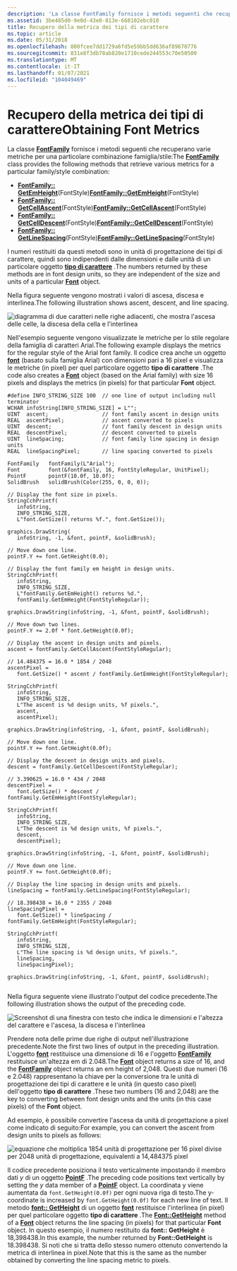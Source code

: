 ```yaml
---
description: 'La classe FontFamily fornisce i metodi seguenti che recuperano varie metriche per una particolare combinazione famiglia/stile:'
ms.assetid: 3be485d0-9e0d-43e0-813e-668102ebc010
title: Recupero della metrica dei tipi di carattere
ms.topic: article
ms.date: 05/31/2018
ms.openlocfilehash: 800fcee7dd1729a6fd5e59bb5dd636af89670776
ms.sourcegitcommit: 831e8f3db78ab820e1710cede244553c70e50500
ms.translationtype: MT
ms.contentlocale: it-IT
ms.lasthandoff: 01/07/2021
ms.locfileid: "104049469"
---
```

# <a name="obtaining-font-metrics"></a><span data-ttu-id="5d8c4-103">Recupero della metrica dei tipi di carattere</span><span class="sxs-lookup"><span data-stu-id="5d8c4-103">Obtaining Font Metrics</span></span>

<span data-ttu-id="5d8c4-104">La classe [**FontFamily**](/windows/desktop/api/gdiplusheaders/nl-gdiplusheaders-fontfamily) fornisce i metodi seguenti che recuperano varie metriche per una particolare combinazione famiglia/stile:</span><span class="sxs-lookup"><span data-stu-id="5d8c4-104">The [**FontFamily**](/windows/desktop/api/gdiplusheaders/nl-gdiplusheaders-fontfamily) class provides the following methods that retrieve various metrics for a particular family/style combination:</span></span>

-   <span data-ttu-id="5d8c4-105">[**FontFamily:: GetEmHeight**](/windows/desktop/api/Gdiplusheaders/nf-gdiplusheaders-fontfamily-getemheight)(FontStyle)</span><span class="sxs-lookup"><span data-stu-id="5d8c4-105">[**FontFamily::GetEmHeight**](/windows/desktop/api/Gdiplusheaders/nf-gdiplusheaders-fontfamily-getemheight)(FontStyle)</span></span>
-   <span data-ttu-id="5d8c4-106">[**FontFamily:: GetCellAscent**](/windows/desktop/api/Gdiplusheaders/nf-gdiplusheaders-fontfamily-getcellascent)(FontStyle)</span><span class="sxs-lookup"><span data-stu-id="5d8c4-106">[**FontFamily::GetCellAscent**](/windows/desktop/api/Gdiplusheaders/nf-gdiplusheaders-fontfamily-getcellascent)(FontStyle)</span></span>
-   <span data-ttu-id="5d8c4-107">[**FontFamily:: GetCellDescent**](/windows/desktop/api/Gdiplusheaders/nf-gdiplusheaders-fontfamily-getcelldescent)(FontStyle)</span><span class="sxs-lookup"><span data-stu-id="5d8c4-107">[**FontFamily::GetCellDescent**](/windows/desktop/api/Gdiplusheaders/nf-gdiplusheaders-fontfamily-getcelldescent)(FontStyle)</span></span>
-   <span data-ttu-id="5d8c4-108">[**FontFamily:: GetLineSpacing**](/windows/desktop/api/Gdiplusheaders/nf-gdiplusheaders-fontfamily-getlinespacing)(FontStyle)</span><span class="sxs-lookup"><span data-stu-id="5d8c4-108">[**FontFamily::GetLineSpacing**](/windows/desktop/api/Gdiplusheaders/nf-gdiplusheaders-fontfamily-getlinespacing)(FontStyle)</span></span>

<span data-ttu-id="5d8c4-109">I numeri restituiti da questi metodi sono in unità di progettazione dei tipi di carattere, quindi sono indipendenti dalle dimensioni e dalle unità di un particolare oggetto [**tipo di carattere**](/windows/desktop/api/gdiplusheaders/nl-gdiplusheaders-font) .</span><span class="sxs-lookup"><span data-stu-id="5d8c4-109">The numbers returned by these methods are in font design units, so they are independent of the size and units of a particular [**Font**](/windows/desktop/api/gdiplusheaders/nl-gdiplusheaders-font) object.</span></span>

<span data-ttu-id="5d8c4-110">Nella figura seguente vengono mostrati i valori di ascesa, discesa e interlinea.</span><span class="sxs-lookup"><span data-stu-id="5d8c4-110">The following illustration shows ascent, descent, and line spacing.</span></span>

![diagramma di due caratteri nelle righe adiacenti, che mostra l'ascesa delle celle, la discesa della cella e l'interlinea](images/fontstext7a.png)

<span data-ttu-id="5d8c4-112">Nell'esempio seguente vengono visualizzate le metriche per lo stile regolare della famiglia di caratteri Arial.</span><span class="sxs-lookup"><span data-stu-id="5d8c4-112">The following example displays the metrics for the regular style of the Arial font family.</span></span> <span data-ttu-id="5d8c4-113">Il codice crea anche un oggetto [**font**](/windows/desktop/api/gdiplusheaders/nl-gdiplusheaders-font) (basato sulla famiglia Arial) con dimensioni pari a 16 pixel e visualizza le metriche (in pixel) per quel particolare oggetto **tipo di carattere** .</span><span class="sxs-lookup"><span data-stu-id="5d8c4-113">The code also creates a [**Font**](/windows/desktop/api/gdiplusheaders/nl-gdiplusheaders-font) object (based on the Arial family) with size 16 pixels and displays the metrics (in pixels) for that particular **Font** object.</span></span>


```
#define INFO_STRING_SIZE 100  // one line of output including null terminator
WCHAR infoString[INFO_STRING_SIZE] = L"";
UINT  ascent;                 // font family ascent in design units
REAL  ascentPixel;            // ascent converted to pixels
UINT  descent;                // font family descent in design units
REAL  descentPixel;           // descent converted to pixels
UINT  lineSpacing;            // font family line spacing in design units
REAL  lineSpacingPixel;       // line spacing converted to pixels
                       
FontFamily   fontFamily(L"Arial");
Font         font(&fontFamily, 16, FontStyleRegular, UnitPixel);
PointF       pointF(10.0f, 10.0f);
SolidBrush   solidBrush(Color(255, 0, 0, 0));

// Display the font size in pixels.
StringCchPrintf(
   infoString, 
   INFO_STRING_SIZE, 
   L"font.GetSize() returns %f.", font.GetSize());

graphics.DrawString(
   infoString, -1, &font, pointF, &solidBrush);

// Move down one line.
pointF.Y += font.GetHeight(0.0);

// Display the font family em height in design units.
StringCchPrintf(
   infoString, 
   INFO_STRING_SIZE, 
   L"fontFamily.GetEmHeight() returns %d.", 
   fontFamily.GetEmHeight(FontStyleRegular));

graphics.DrawString(infoString, -1, &font, pointF, &solidBrush);

// Move down two lines.
pointF.Y += 2.0f * font.GetHeight(0.0f);

// Display the ascent in design units and pixels.
ascent = fontFamily.GetCellAscent(FontStyleRegular);

// 14.484375 = 16.0 * 1854 / 2048
ascentPixel = 
   font.GetSize() * ascent / fontFamily.GetEmHeight(FontStyleRegular);

StringCchPrintf(
   infoString,
   INFO_STRING_SIZE,
   L"The ascent is %d design units, %f pixels.",
   ascent, 
   ascentPixel);

graphics.DrawString(infoString, -1, &font, pointF, &solidBrush);

// Move down one line.
pointF.Y += font.GetHeight(0.0f);

// Display the descent in design units and pixels.
descent = fontFamily.GetCellDescent(FontStyleRegular);

// 3.390625 = 16.0 * 434 / 2048
descentPixel = 
   font.GetSize() * descent / fontFamily.GetEmHeight(FontStyleRegular);

StringCchPrintf(
   infoString, 
   INFO_STRING_SIZE,
   L"The descent is %d design units, %f pixels.",
   descent, 
   descentPixel);

graphics.DrawString(infoString, -1, &font, pointF, &solidBrush);

// Move down one line.
pointF.Y += font.GetHeight(0.0f);

// Display the line spacing in design units and pixels.
lineSpacing = fontFamily.GetLineSpacing(FontStyleRegular);

// 18.398438 = 16.0 * 2355 / 2048
lineSpacingPixel = 
   font.GetSize() * lineSpacing / fontFamily.GetEmHeight(FontStyleRegular);

StringCchPrintf(
   infoString, 
   INFO_STRING_SIZE,
   L"The line spacing is %d design units, %f pixels.",
   lineSpacing, 
   lineSpacingPixel);

graphics.DrawString(infoString, -1, &font, pointF, &solidBrush);
            
```



<span data-ttu-id="5d8c4-114">Nella figura seguente viene illustrato l'output del codice precedente.</span><span class="sxs-lookup"><span data-stu-id="5d8c4-114">The following illustration shows the output of the preceding code.</span></span>

![Screenshot di una finestra con testo che indica le dimensioni e l'altezza del carattere e l'ascesa, la discesa e l'interlinea](images/fontstext8.png)

<span data-ttu-id="5d8c4-116">Prendere nota delle prime due righe di output nell'illustrazione precedente.</span><span class="sxs-lookup"><span data-stu-id="5d8c4-116">Note the first two lines of output in the preceding illustration.</span></span> <span data-ttu-id="5d8c4-117">L'oggetto [**font**](/windows/desktop/api/gdiplusheaders/nl-gdiplusheaders-font) restituisce una dimensione di 16 e l'oggetto [**FontFamily**](/windows/desktop/api/gdiplusheaders/nl-gdiplusheaders-fontfamily) restituisce un'altezza em di 2.048.</span><span class="sxs-lookup"><span data-stu-id="5d8c4-117">The [**Font**](/windows/desktop/api/gdiplusheaders/nl-gdiplusheaders-font) object returns a size of 16, and the [**FontFamily**](/windows/desktop/api/gdiplusheaders/nl-gdiplusheaders-fontfamily) object returns an em height of 2,048.</span></span> <span data-ttu-id="5d8c4-118">Questi due numeri (16 e 2.048) rappresentano la chiave per la conversione tra le unità di progettazione dei tipi di carattere e le unità (in questo caso pixel) dell'oggetto **tipo di carattere** .</span><span class="sxs-lookup"><span data-stu-id="5d8c4-118">These two numbers (16 and 2,048) are the key to converting between font design units and the units (in this case pixels) of the **Font** object.</span></span>

<span data-ttu-id="5d8c4-119">Ad esempio, è possibile convertire l'ascesa da unità di progettazione a pixel come indicato di seguito:</span><span class="sxs-lookup"><span data-stu-id="5d8c4-119">For example, you can convert the ascent from design units to pixels as follows:</span></span>

![equazione che moltiplica 1854 unità di progettazione per 16 pixel divise per 2048 unità di progettazione, equivalenti a 14,484375 pixel](images/fontstext9.png)

<span data-ttu-id="5d8c4-121">Il codice precedente posiziona il testo verticalmente impostando il membro dati *y* di un oggetto [**PointF**](/windows/desktop/api/gdiplustypes/nl-gdiplustypes-pointf) .</span><span class="sxs-lookup"><span data-stu-id="5d8c4-121">The preceding code positions text vertically by setting the *y* data member of a [**PointF**](/windows/desktop/api/gdiplustypes/nl-gdiplustypes-pointf) object.</span></span> <span data-ttu-id="5d8c4-122">La coordinata y viene aumentata da `font.GetHeight(0.0f)` per ogni nuova riga di testo.</span><span class="sxs-lookup"><span data-stu-id="5d8c4-122">The y-coordinate is increased by `font.GetHeight(0.0f)` for each new line of text.</span></span> <span data-ttu-id="5d8c4-123">Il metodo [**font:: GetHeight**](/windows/win32/api/gdiplusheaders/nf-gdiplusheaders-font-getheight(inreal)) di un oggetto [**font**](/windows/desktop/api/gdiplusheaders/nl-gdiplusheaders-font) restituisce l'interlinea (in pixel) per quel particolare oggetto **tipo di carattere** .</span><span class="sxs-lookup"><span data-stu-id="5d8c4-123">The [**Font::GetHeight**](/windows/win32/api/gdiplusheaders/nf-gdiplusheaders-font-getheight(inreal)) method of a [**Font**](/windows/desktop/api/gdiplusheaders/nl-gdiplusheaders-font) object returns the line spacing (in pixels) for that particular **Font** object.</span></span> <span data-ttu-id="5d8c4-124">In questo esempio, il numero restituito da **font:: GetHeight** è 18,398438.</span><span class="sxs-lookup"><span data-stu-id="5d8c4-124">In this example, the number returned by **Font::GetHeight** is 18.398438.</span></span> <span data-ttu-id="5d8c4-125">Si noti che si tratta dello stesso numero ottenuto convertendo la metrica di interlinea in pixel.</span><span class="sxs-lookup"><span data-stu-id="5d8c4-125">Note that this is the same as the number obtained by converting the line spacing metric to pixels.</span></span>

 

 
